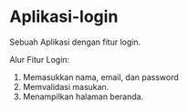 # Aplikasi-login
Sebuah Aplikasi dengan fitur login.

Alur Fitur Login:
1. Memasukkan nama, email, dan password
2. Memvalidasi masukan.
3. Menampilkan halaman beranda.
